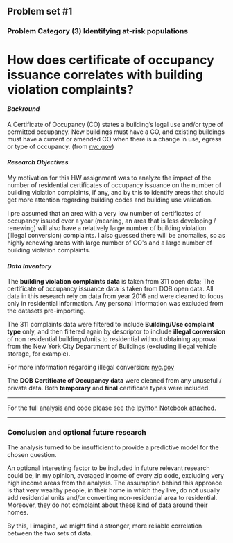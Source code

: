 ## Problem set #1
### Problem Category (3) Identifying at-risk populations
# How does certificate of occupancy issuance correlates with building violation complaints?

#### _Backround_
A Certificate of Occupancy (CO) states a building’s legal use and/or type of permitted occupancy. New buildings must have a CO, and existing buildings must have a current or amended CO when there is a change in use, egress or type of occupancy.  (from [nyc.gov](https://www1.nyc.gov/site/buildings/homeowner/certificate-of-occupancy.page))


#### _Research Objectives_
My motivation for this HW assignment was to analyze the impact of the number of residential certificates of occupancy issuance on the number of building violation complaints, if any, and by this to identify areas that should get more attention regarding building codes and building use validation.

I pre assumed that an area with a very low number of certificates of occupancy issued over a year (meaning, an area that is less developing / renewing) will also have a relatively large number of building violation (illegal conversion) complaints. 
I also guessed there will be anomalies, so as highly renewing areas with large number of CO's and a large number of building violation complaints.


#### _Data Inventory_
The **building violation complaints data** is taken from 311 open data; The certificate of occupancy issuance data is taken from DOB open data. All data in this research rely on data from year 2016 and were cleaned to focus only in residential information. Any personal information was excluded from the datasets pre-importing. 

The 311 complaints data were filtered to include **Building/Use complaint type** only, and then filtered again by descriptor to include **illegal conversion** of non residential buildings/units to residential without obtaining approval from the New York City Department of Buildings (excluding illegal vehicle storage, for example). 

For more information regarding illegal conversion: [nyc.gov](https://www1.nyc.gov/site/buildings/renter/illegal-conversions-vacates.page)

The **DOB Certificate of Occupancy data** were cleaned from any unuseful / private data. Both **temporary** and **final** certificate types were included. 

_____

For the full analysis and code please see the [Ipyhton Notebook attached](https://github.com/danachermesh/CivicAnalytics2017_dcr346/blob/master/Problem%20set%20-1/dcr346_CAproblemset1.ipynb).
_____

### Conclusion and optional future research 
The analysis turned to be insufficient to provide a predictive model for the chosen question.

An optional interesting factor to be included in future relevant research could be, in my opinion, averaged income of every zip code, excluding very high income areas from the analysis. The assumption behind this approace is that very wealthy people, in their home in which they live, do not usually add residential units and/or converting non-residential area to residential. Moreover, they do not complaint about these kind of data around their homes.

By this, I imagine, we might find a stronger, more reliable correlation between the two sets of data.
